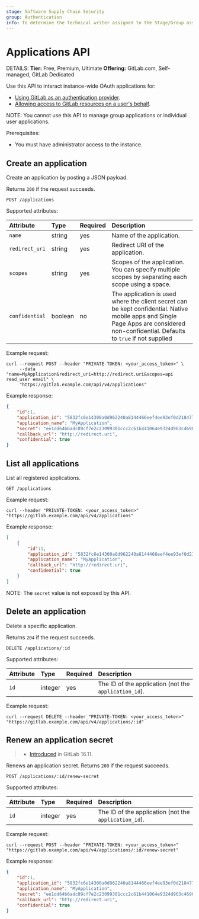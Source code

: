 ```yaml
---
stage: Software Supply Chain Security
group: Authentication
info: To determine the technical writer assigned to the Stage/Group associated with this page, see https://handbook.gitlab.com/handbook/product/ux/technical-writing/#assignments
---
```


# Applications API

DETAILS:
**Tier:** Free, Premium, Ultimate
**Offering:** GitLab.com, Self-managed, GitLab Dedicated

Use this API to interact instance-wide OAuth applications for:

- [Using GitLab as an authentication provider](../integration/oauth_provider.md).
- [Allowing access to GitLab resources on a user's behalf](oauth2.md).

NOTE:
You cannot use this API to manage group applications or individual user applications.

Prerequisites:

- You must have administrator access to the instance.

## Create an application

Create an application by posting a JSON payload.

Returns `200` if the request succeeds.

```plaintext
POST /applications
```

Supported attributes:

| Attribute      | Type    | Required | Description                      |
|:---------------|:--------|:---------|:---------------------------------|
| `name`         | string  | yes      | Name of the application.         |
| `redirect_uri` | string  | yes      | Redirect URI of the application. |
| `scopes`       | string  | yes      | Scopes of the application. You can specify multiple scopes by separating each scope using a space. |
| `confidential` | boolean | no       | The application is used where the client secret can be kept confidential. Native mobile apps and Single Page Apps are considered non-confidential. Defaults to `true` if not supplied |

Example request:

```shell
curl --request POST --header "PRIVATE-TOKEN: <your_access_token>" \
     --data "name=MyApplication&redirect_uri=http://redirect.uri&scopes=api read_user email" \
     "https://gitlab.example.com/api/v4/applications"
```

Example response:

```json
{
    "id":1,
    "application_id": "5832fc6e14300a0d962240a8144466eef4ee93ef0d218477e55f11cf12fc3737",
    "application_name": "MyApplication",
    "secret": "ee1dd64b6adc89cf7e2c23099301ccc2c61b441064e9324d963c46902a85ec34",
    "callback_url": "http://redirect.uri",
    "confidential": true
}
```

## List all applications

List all registered applications.

```plaintext
GET /applications
```

Example request:

```shell
curl --header "PRIVATE-TOKEN: <your_access_token>" "https://gitlab.example.com/api/v4/applications"
```

Example response:

```json
[
    {
        "id":1,
        "application_id": "5832fc6e14300a0d962240a8144466eef4ee93ef0d218477e55f11cf12fc3737",
        "application_name": "MyApplication",
        "callback_url": "http://redirect.uri",
        "confidential": true
    }
]
```

NOTE:
The `secret` value is not exposed by this API.

## Delete an application

Delete a specific application.

Returns `204` if the request succeeds.

```plaintext
DELETE /applications/:id
```

Supported attributes:

| Attribute | Type    | Required | Description                                         |
|:----------|:--------|:---------|:----------------------------------------------------|
| `id`      | integer | yes      | The ID of the application (not the `application_id`). |

Example request:

```shell
curl --request DELETE --header "PRIVATE-TOKEN: <your_access_token>" "https://gitlab.example.com/api/v4/applications/:id"
```

## Renew an application secret

> - [Introduced](https://gitlab.com/gitlab-org/gitlab/-/issues/422420) in GitLab 16.11.

Renews an application secret. Returns `200` if the request succeeds.

```plaintext
POST /applications/:id/renew-secret
```

Supported attributes:

| Attribute | Type    | Required | Description                                         |
|:----------|:--------|:---------|:----------------------------------------------------|
| `id`      | integer | yes      | The ID of the application (not the `application_id`). |

Example request:

```shell
curl --request POST --header "PRIVATE-TOKEN: <your_access_token>" "https://gitlab.example.com/api/v4/applications/:id/renew-secret"
```

Example response:

```json
{
    "id":1,
    "application_id": "5832fc6e14300a0d962240a8144466eef4ee93ef0d218477e55f11cf12fc3737",
    "application_name": "MyApplication",
    "secret": "ee1dd64b6adc89cf7e2c23099301ccc2c61b441064e9324d963c46902a85ec34",
    "callback_url": "http://redirect.uri",
    "confidential": true
}
```
